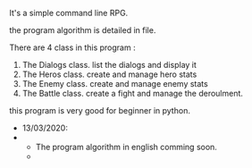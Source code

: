 <p>It's a simple command line RPG.</p>
<p>the program algorithm is detailed in <cahierDesCharges> file.</p>
<p>There are 4 class in this program : </p>
<ol>
  <li> The Dialogs class. list the dialogs and display it</li>
  <li> The Heros class. create and manage hero stats</li>
  <li> The Enemy class. create and manage enemy stats</li>
  <li> The Battle class. create a fight and manage the deroulment. </li>
</ol>

<p>this program is very good for beginner in python. </p>

<ul>
  <li>13/03/2020:<li>
  <ul>
    <li>The program algorithm in english comming soon.<li>
  </ul>
</ul>
